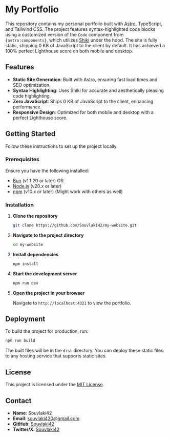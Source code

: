 # My Portfolio

This repository contains my personal portfolio built with [Astro](https://astro.build/), TypeScript, and Tailwind CSS. The project features syntax-highlighted code blocks using a customized version of the `Code` component from `{astro:components}`, which utilizes [Shiki](https://shiki.matsu.io/) under the hood. The site is fully static, shipping 0 KB of JavaScript to the client by default. It has achieved a 100% perfect Lighthouse score on both mobile and desktop.

## Features

- **Static Site Generation**: Built with Astro, ensuring fast load times and SEO optimization.
- **Syntax Highlighting**: Uses Shiki for accurate and aesthetically pleasing code highlighting.
- **Zero JavaScript**: Ships 0 KB of JavaScript to the client, enhancing performance.
- **Responsive Design**: Optimized for both mobile and desktop with a perfect Lighthouse score.

## Getting Started

Follow these instructions to set up the project locally.

### Prerequisites

Ensure you have the following installed:

- [Bun](https://bun.sh) (v1.1.20 or later)
  OR
- [Node.js](https://nodejs.org/en/) (v20.x or later)
- [npm](https://www.npmjs.com/) (v10.x or later)
  (Might work with others as well)

### Installation

1. **Clone the repository**

   ```bash
   git clone https://github.com/Souvlaki42/my-website.git
   ```

2. **Navigate to the project directory**

   ```bash
   cd my-website
   ```

3. **Install dependencies**

   ```bash
   npm install
   ```

4. **Start the development server**

   ```bash
   npm run dev
   ```

5. **Open the project in your browser**

   Navigate to `http://localhost:4321` to view the portfolio.

## Deployment

To build the project for production, run:

```bash
npm run build
```

The built files will be in the `dist` directory. You can deploy these static files to any hosting service that supports static sites.

## License

This project is licensed under the [MIT License](LICENSE).

## Contact

- **Name**: Souvlaki42
- **Email**: [souvlaki420@gmail.com](mailto:souvlaki420@gmail.com)
- **GitHub**: [Souvlaki42](https://github.com/souvlaki42)
- **Twitter/X**: [Souvlaki42](https://x.com/souvlaki42)
